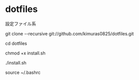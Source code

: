 # dotfiles
設定ファイル系


git clone --recursive git://github.com/kimuras0825/dotfiles.git

cd dotfiles

chmod +x install.sh

./install.sh

source ~/.bashrc

